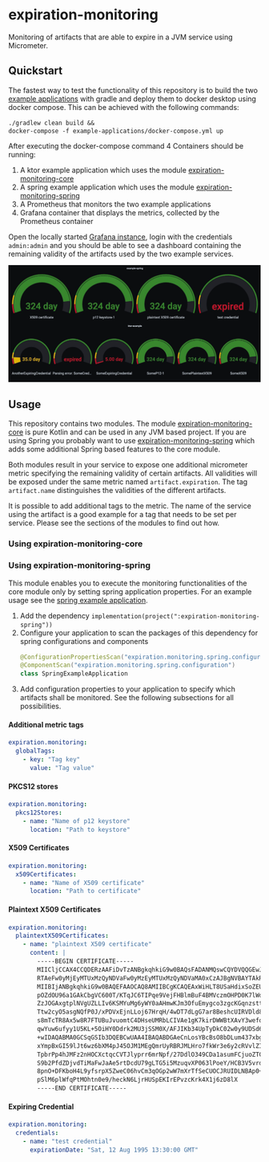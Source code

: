 # expiration-monitoring

Monitoring of artifacts that are able to expire in a JVM service using Micrometer.

## Quickstart

The fastest way to test the functionality of this repository is to build the
two [example applications](example-applications) with gradle and deploy them to docker desktop using docker compose.
This can be achieved with the following commands:

```shell
./gradlew clean build &&
docker-compose -f example-applications/docker-compose.yml up
```

After executing the docker-compose command 4 Containers should be running:

1. A ktor example application which uses the module [expiration-monitoring-core](expiration-monitoring-core)
2. A spring example application which uses the module [expiration-monitoring-spring](expiration-monitoring-spring)
3. A Prometheus that monitors the two example applications
4. Grafana container that displays the metrics, collected by the Prometheus container

Open the locally started [Grafana instance](http://localhost:3000), login with the credentials `admin:admin` and you
should be able to see a dashboard containing the remaining validity of the artifacts used by the two example services.

<p align="center">
    <img src="assets/img.png"/>
</p>

## Usage

This repository contains two modules. The module [expiration-monitoring-core](expiration-monitoring-core) is pure Kotlin
and can be used in any JVM based project. If you are using Spring you probably want to
use [expiration-monitoring-spring](expiration-monitoring-spring) which adds some additional Spring based features to the
core module.

Both modules result in your service to expose one additional micrometer metric specifying the remaining validity of
certain artifacts. All validities will be exposed under the same metric named `artifact.expiration`. The
tag `artifact.name`
distinguishes the validities of the different artifacts.

It is possible to add additional tags to the metric. The name of the service using the artifact is a good example for a
tag that needs to be set per service. Please see the sections of the modules to find out how.

### Using expiration-monitoring-core

### Using expiration-monitoring-spring

This module enables you to execute the monitoring functionalities of the core module only by setting spring application
properties. For an example usage see the [spring example application](example-applications/spring-example).

1. Add the dependency `implementation(project(":expiration-monitoring-spring"))`
2. Configure your application to scan the packages of this dependency for spring configurations and components
    ```kotlin
    @ConfigurationPropertiesScan("expiration.monitoring.spring.configuration")
    @ComponentScan("expiration.monitoring.spring.configuration")
    class SpringExampleApplication
   ```
3. Add configuration properties to your application to specify which artifacts shall be monitored. See the following
   subsections for all possibilities.

#### Additional metric tags

```yaml
expiration.monitoring:
  globalTags:
    - key: "Tag key"
      value: "Tag value"
```

#### PKCS12 stores

```yaml
expiration.monitoring:
  pkcs12Stores:
    - name: "Name of p12 keystore"
      location: "Path to keystore"
```

#### X509 Certificates

```yaml
expiration.monitoring:
  x509Certificates:
    - name: "Name of X509 certificate"
      location: "Path to certificate"
```

#### Plaintext X509 Certificates

```yaml
expiration.monitoring:
  plaintextX509Certificates:
    - name: "plaintext X509 certificate"
      content: |
        -----BEGIN CERTIFICATE-----
        MIICljCCAX4CCQDERzAAFiDvTzANBgkqhkiG9w0BAQsFADANMQswCQYDVQQGEwJE
        RTAeFw0yMjEyMTUxMzQyNDVaFw0yMzEyMTUxMzQyNDVaMA0xCzAJBgNVBAYTAkRF
        MIIBIjANBgkqhkiG9w0BAQEFAAOCAQ8AMIIBCgKCAQEAxWiHLT8USaHdixSoZEU7
        pOZdOU96a1GAkCbgVC600T/KTqJC6TIPqe9VejFHBlmBuF4BMVczmOHPD0K7lWdU
        ZzJOGAxgtplNVgUZLLIv6KSMYuMg6yWY0aAHmwKJm3OfuEmygco3zgcKGqnzsttz
        Ttw2cyO5asgNQfP0J/xPDVxEjnLLoj67HrqH/4wDT7dLgG7ar8BeshcUIRVDld8q
        s8mTcTR8Ax5w8R7FTUBuJvuomtC4DHseUMRbLCIVAe1gK7kirDWWBtXAvY3wefqA
        qwYuw6ufyy1U5KL+5OiHY0Ddrk2MU3jSSM0X/AFJIKb34UpTyDkC02w0y9UDSd6D
        +wIDAQABMA0GCSqGSIb3DQEBCwUAA4IBAQABDGAeCnLosYBcBsO8bDLum437xbgK
        xYmpBxGI59lJt6wz6bXM4pJ45OJM1MEgQmrUyRBRJMLHro7fkWr3e6y2cRVvlZIq
        TpbrPp4hJMFz2nHOCXctqcCVTJlyprr6mrNpf/27DdlO349CDa1asumFCjuoZTCT
        S9b2PfdZDjvdTiMaFwJaAe5rtDcdU79gLTG5i5MzuqvXP063lPoeY/HCB3V5vrd9
        8pnO+DFKboH4L9yfsrpX5ZweC06hvCm3qOGp2wW7mXrTfSeCUOCJRUIDLNBAp0+2
        pSlM6plWfqPtMOhtn0e9/heckN6LjrHUSpEKIrEPvzcKrk4X1j6zD8lX
        -----END CERTIFICATE-----
```

#### Expiring Credential

```yaml
expiration.monitoring:
  credentials:
    - name: "test credential"
      expirationDate: "Sat, 12 Aug 1995 13:30:00 GMT"
```
